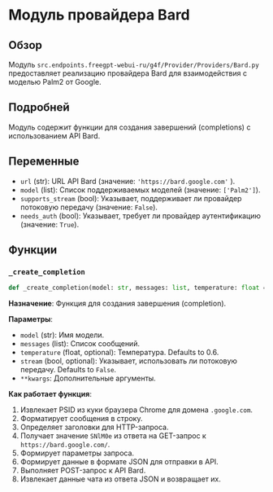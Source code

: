 # Модуль провайдера Bard

## Обзор

Модуль `src.endpoints.freegpt-webui-ru/g4f/Provider/Providers/Bard.py` предоставляет реализацию провайдера Bard для взаимодействия с моделью Palm2 от Google.

## Подробней

Модуль содержит функции для создания завершений (completions) с использованием API Bard.

## Переменные

*   `url` (str): URL API Bard (значение: `'https://bard.google.com'` ).
*   `model` (list): Список поддерживаемых моделей (значение: `['Palm2']`).
*   `supports_stream` (bool): Указывает, поддерживает ли провайдер потоковую передачу (значение: `False`).
*   `needs_auth` (bool): Указывает, требует ли провайдер аутентификацию (значение: `True`).

## Функции

### `_create_completion`

```python
def _create_completion(model: str, messages: list, temperature: float = 0.6, stream: bool = False, **kwargs):
```

**Назначение**: Функция для создания завершения (completion).

**Параметры**:

*   `model` (str): Имя модели.
*   `messages` (list): Список сообщений.
*   `temperature` (float, optional): Температура. Defaults to 0.6.
*   `stream` (bool, optional): Указывает, использовать ли потоковую передачу. Defaults to `False`.
*   `**kwargs`: Дополнительные аргументы.

**Как работает функция**:

1.  Извлекает PSID из куки браузера Chrome для домена `.google.com`.
2.  Форматирует сообщения в строку.
3.  Определяет заголовки для HTTP-запроса.
4.  Получает значение `SNlM0e` из ответа на GET-запрос к `https://bard.google.com/`.
5.  Формирует параметры запроса.
6.  Формирует данные в формате JSON для отправки в API.
7.  Выполняет POST-запрос к API Bard.
8.  Извлекает данные чата из ответа JSON и возвращает их.